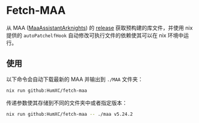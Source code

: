 # Fetch-MAA

从 MAA ([MaaAssistantArknights](https://github.com/MaaAssistantArknights/MaaAssistantArknights)) 的 [release](https://github.com/MaaAssistantArknights/MaaAssistantArknights/releases/) 获取预构建的库文件，并使用 nix 提供的 `autoPatchelfHook` 自动修改可执行文件的依赖使其可以在 nix 环境中运行。

## 使用

以下命令会自动下载最新的 MAA 并输出到 `./MAA` 文件夹：

```bash
nix run github:HumXC/fetch-maa
```

传递参数使其存储到不同的文件夹中或者指定版本：

```bash
nix run github:HumXC/fetch-maa -- ./maa v5.24.2
```
